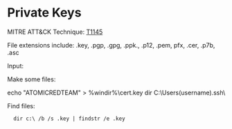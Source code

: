 # Private Keys

MITRE ATT&CK Technique: [T1145](https://attack.mitre.org/wiki/Technique/T1145)

File extensions include: .key, .pgp, .gpg, .ppk., .p12, .pem, pfx, .cer, .p7b, .asc

Input:

Make some files:

echo "ATOMICREDTEAM" > %windir%\cert.key
      dir C:\Users\(username)\.ssh\

Find files:

      dir c:\ /b /s .key | findstr /e .key
